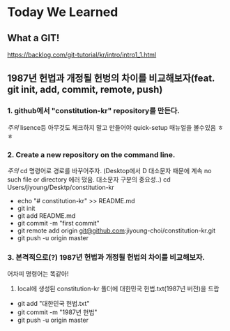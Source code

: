 # Today We Learned

## What a GIT!
https://backlog.com/git-tutorial/kr/intro/intro1_1.html

## 1987년 헌법과 개정될 헌벙의 차이를 비교해보자(feat. git init, add, commit, remote, push)

### 1. github에서 "constitution-kr" repository를 만든다. 
*주의* lisence등 아무것도 체크하지 말고 만들어야 quick-setup 매뉴얼을 볼수있음 ㅎㅎ

### 2. Create a new repository on the command line.
*주의* cd 명령어로 경로를 바꾸어주자. 
(Desktop에서 D 대소문자 때문에 계속 no such file or directory 에러 떴음. 대소문자 구분의 중요성..)
cd Users/jiyoung/Desktp/constitution-kr

- echo "# constitution-kr" >> README.md
- git init
- git add README.md
- git commit -m "first commit"
- git remote add origin git@github.com:jiyoung-choi/constitution-kr.git
- git push -u origin master

### 3. 본격적으로(?) 1987년 헌법과 개정될 헌법의 차이를 비교해보자.
어차피 명령어는 똑같아! 
1) local에 생성된 constitution-kr 폴더에 대한민국 헌법.txt(1987년 버전)을 드랍

- git add "대한민국 헌법.txt"
- git commit -m "1987년 헌법"
- git push -u origin master
